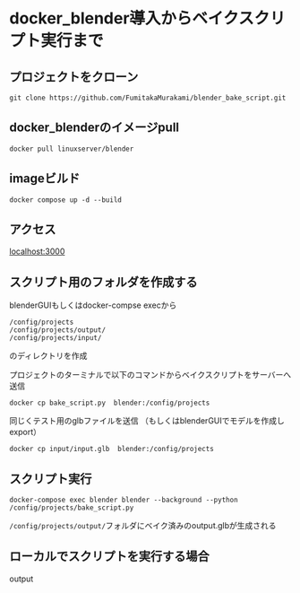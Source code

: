 # docker_blender導入からベイクスクリプト実行まで

## プロジェクトをクローン
```
git clone https://github.com/FumitakaMurakami/blender_bake_script.git
```

## docker_blenderのイメージpull

```
docker pull linuxserver/blender
```

## imageビルド
```
docker compose up -d --build
```

## アクセス
[localhost:3000](localhost:3000)

## スクリプト用のフォルダを作成する
blenderGUIもしくはdocker-compse execから
```
/config/projects
/config/projects/output/
/config/projects/input/
```
のディレクトリを作成

プロジェクトのターミナルで以下のコマンドからベイクスクリプトをサーバーへ送信

```
docker cp bake_script.py  blender:/config/projects
```

同じくテスト用のglbファイルを送信
（もしくはblenderGUIでモデルを作成しexport）
```
docker cp input/input.glb  blender:/config/projects
```

## スクリプト実行
```
docker-compose exec blender blender --background --python /config/projects/bake_script.py
```

`/config/projects/output/`フォルダにベイク済みのoutput.glbが生成される

## ローカルでスクリプトを実行する場合
output